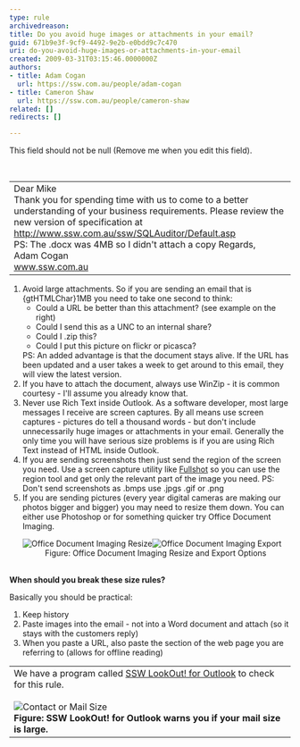 ```yaml
---
type: rule
archivedreason: 
title: Do you avoid huge images or attachments in your email?
guid: 671b9e3f-9cf9-4492-9e2b-e0bdd9c7c470
uri: do-you-avoid-huge-images-or-attachments-in-your-email
created: 2009-03-31T03:15:46.0000000Z
authors:
- title: Adam Cogan
  url: https://ssw.com.au/people/adam-cogan
- title: Cameron Shaw
  url: https://ssw.com.au/people/cameron-shaw
related: []
redirects: []

---
```



This field should not be null (Remove me when you edit this field).
<br><excerpt class='endintro'></excerpt><br>
<p>
<table class="clsSSWTable" cellspacing="2" summary="Attachments" cellpadding="2" width="40%" align="right">
<tbody>
<tr>
<td>Dear Mike<br>Thank you for spending time with us to come to a better understanding of your business requirements. Please review the new version of specification at <a href="http&#58;//www.ssw.com.au/ssw/SQLAuditor/Default.aspx">http&#58;//www.ssw.com.au/ssw/SQLAuditor/Default.asp</a><br>PS&#58; The .docx was 4MB so I didn't attach a copy Regards,<br>Adam Cogan<br><a href="http&#58;//www.ssw.com.au/ssw">www.ssw.com.au</a> </td></tr></tbody></table></p>
<ol>
<li>Avoid large attachments. So if you are sending an email that is {gtHTMLChar}1MB you need to take one second to think&#58; 
<ul>
<li>Could a URL be better than this attachment? (see example on the right) 
<li>Could I send this as a UNC to an internal share? 
<li>Could I .zip this? 
<li>Could I put this picture on flickr or picasca? </li></ul>PS&#58; An added advantage is that the document stays alive. If the URL has been updated and a user takes a week to get around to this email, they will view the latest version. 
<li>If you have to attach the document, always use WinZip - it is common courtesy - I'll assume you already know that. 
<li>Never use Rich Text inside Outlook. As a software developer, most large messages I receive are screen captures. By all means use screen captures - pictures do tell a thousand words - but don't include unnecessarily huge images or attachments in your email. Generally the only time you will have serious size problems is if you are using Rich Text instead of HTML inside Outlook. 
<li>If you are sending screenshots then just send the region of the screen you need. Use a screen capture utility like <a href="http&#58;//www.ssw.com.au/ssw/Standards/DeveloperGeneral/WindowsTools.aspx#Fullshot">Fullshot</a> so you can use the region tool and get only the relevant part of the image you need. PS&#58; Don't send screenshots as .bmps use .jpgs .gif or .png 
<li>If you are sending pictures (every year digital cameras are making our photos bigger and bigger) you may need to resize them down. You can either use Photoshop or for something quicker try Office Document Imaging. 
<dl class="image">
<dt><img style="border-bottom&#58;0px solid;border-left&#58;0px solid;border-top&#58;0px solid;border-right&#58;0px solid;" border="0" alt="Office Document Imaging Resize" src="/Standards/Communication/RulesToBetterEmail/PublishingImages/OfficeDocumentImagingResize.gif" /><img style="border-bottom&#58;0px solid;border-left&#58;0px solid;border-top&#58;0px solid;border-right&#58;0px solid;" border="0" alt="Office Document Imaging Export" src="/Standards/Communication/RulesToBetterEmail/PublishingImages/OfficeDocumentImagingExport.gif" /> 
<dd>Figure&#58; Office Document Imaging Resize and Export Options</dd></dl></li></ol>
<p><br><b>When should you break these size rules?</b> </p>
<p>Basically you should be practical&#58; </p>
<ol>
<li>Keep history 
<li>Paste images into the email - not into a Word document and attach (so it stays with the customers reply) 
<li>When you paste a URL, also paste the section of the web page you are referring to (allows for offline reading) <br></li></ol>
<p>
<table class="clsSSWProductTable" summary="LookOut">
<tbody>
<tr>
<td>We have a program called <a href="http&#58;//www.ssw.com.au/ssw/LookOut/">SSW LookOut! for Outlook</a> to check for this rule. <br><br><img style="border-bottom&#58;0px solid;border-left&#58;0px solid;border-top&#58;0px solid;border-right&#58;0px solid;" border="0" alt="Contact or Mail Size" src="/Standards/Communication/RulesToBetterEmail/PublishingImages/ContactorMailSize.gif" /><br><b>Figure&#58; SSW LookOut! for Outlook warns you if your mail size is large. </b></td></tr></tbody></table></p>


